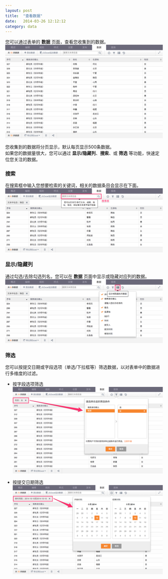 ```yaml
---
layout: post
title:  "查看数据"
date:   2014-03-26 12:12:12
category: data
---
```


您可以通过表单的 **数据** 页面，查看您收集到的数据。  
	![](/images/data-index.png)

您收集到的数据将分页显示，默认每页显示500条数据。  
如果您的数据量很大，您可以通过 **显示/隐藏列**、**搜索**、或 **筛选** 等功能，快速定位您关注的数据。

### 搜索

在搜索框中输入您想要检索的关键词，相关的数据条目会显示在下面。
   ![](/images/data-search.png)

<h3 id="show_hide_col">显示/隐藏列</h3>

通过勾选/去除勾选列名，您可以在 **数据** 页面中显示或隐藏对应列的数据。
   ![](/images/data-show_hidden_col.png)

### 筛选

您可以按提交日期或字段选项（单选/下拉框等）筛选数据，以对表单中的数据进行多维度的过滤。

* 按字段选项筛选
	![](/images/data-filter_col.png)

* 按提交日期筛选
	![](/images/data-filter_date.png)
